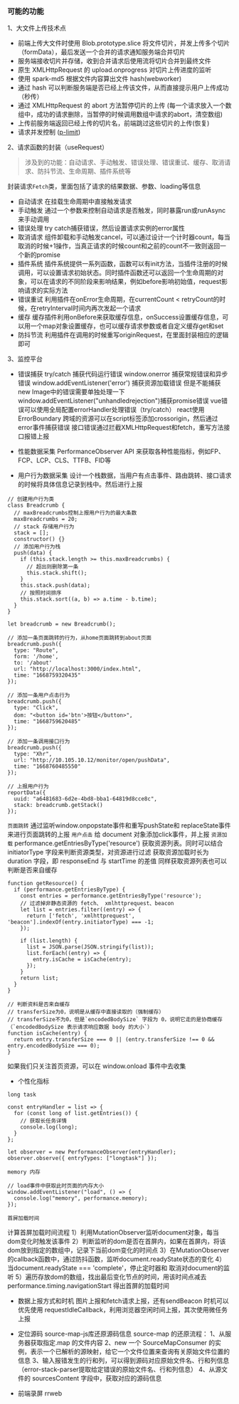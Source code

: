 ### 可能的功能

1、大文件上传技术点

- 前端上传大文件时使用 Blob.prototype.slice 将文件切片，并发上传多个切片（formData），最后发送一个合并的请求通知服务端合并切片
- 服务端接收切片并存储，收到合并请求后使用流将切片合并到最终文件
- 原生 XMLHttpRequest 的 upload.onprogress 对切片上传进度的监听
- 使用 spark-md5 根据文件内容算出文件 hash(webworker)
- 通过 hash 可以判断服务端是否已经上传该文件，从而直接提示用户上传成功（秒传）
- 通过 XMLHttpRequest 的 abort 方法暂停切片的上传 (每一个请求放入一个数组中，成功的请求删除，当暂停的时候调用数组中请求的abort，清空数组)
- 上传前服务端返回已经上传的切片名，前端跳过这些切片的上传(恢复)
- 请求并发控制 ([p-limit](https://github.com/sindresorhus/p-limit/blob/main/index.js))

2、请求函数的封装（useRequest）
> 涉及到的功能：自动请求、手动触发、错误处理、错误重试、缓存、取消请求、防抖节流、生命周期、插件系统等

封装请求`Fetch`类，里面包括了请求的结果数据、参数、loading等信息

- 自动请求
在挂载生命周期中直接触发请求
- 手动触发
通过一个参数来控制自动请求是否触发，同时暴露run或runAsync来手动调用
- 错误处理
try catch捕获错误，然后设置请求实例的error属性
- 取消请求
组件卸载和手动触发cancel，可以通过设计一个计时器count，每当取消的时候+1操作，当真正请求的时候count和之前的count不一致则返回一个新的promise
- 插件系统
插件系统提供一系列函数，函数可以有init方法，当插件注册的时候调用，可以设置请求初始状态。同时插件函数还可以返回一个生命周期的对象，可以在请求的不同阶段来影响结果，例如before影响初始值，request影响请求的实际方法
- 错误重试
利用插件在onError生命周期，在currentCount < retryCount的时候，在retryInterval时间内再次发起一个请求
- 缓存
缓存插件利用onBefore来获取缓存信息，onSuccess设置缓存信息，可以用一个map对象设置缓存，也可以缓存请求参数或者自定义缓存get和set
- 防抖节流
利用插件在调用的时候重写originRequest，在里面封装相应的逻辑即可

3、监控平台

- 错误捕获
try/catch 捕获代码运行错误
window.onerror 捕获常规错误和异步错误
window.addEventListener('error') 捕获资源加载错误 但是不能捕获new Image中的错误需要单独处理一下
window.addEventListener("unhandledrejection")捕获promise错误
vue错误可以使用全局配置errorHandler处理错误（try/catch）
react使用ErrorBoundary
跨域的资源可以在script标签添加crossorigin，然后通过error事件捕获错误
接口错误通过拦截XMLHttpRequest和fetch，重写方法接口报错上报

- 性能数据采集
PerformanceObserver API 来获取各种性能指标，例如FP、FCP、LCP、CLS、TTFB、FID等

- 用户行为数据采集
设计一个栈数据，当用户有点击事件、路由跳转、接口请求的时候将具体信息记录到栈中。然后进行上报

```
// 创建用户行为类
class Breadcrumb {
  // maxBreadcrumbs控制上报用户行为的最大条数
  maxBreadcrumbs = 20;
  // stack 存储用户行为
  stack = [];
  constructor() {}
  // 添加用户行为栈
  push(data) {
    if (this.stack.length >= this.maxBreadcrumbs) {
      // 超出则删除第一条
      this.stack.shift();
    }
    this.stack.push(data);
    // 按照时间排序
    this.stack.sort((a, b) => a.time - b.time);
  }
}

let breadcrumb = new Breadcrumb();

// 添加一条页面跳转的行为，从home页面跳转到about页面
breadcrumb.push({
  type: "Route",
  form: '/home',
  to: '/about'
  url: "http://localhost:3000/index.html",
  time: "1668759320435"
});

// 添加一条用户点击行为
breadcrumb.push({
  type: "Click",
  dom: "<button id='btn'>按钮</button>",
  time: "1668759620485"
});

// 添加一条调用接口行为
breadcrumb.push({
  type: "Xhr",
  url: "http://10.105.10.12/monitor/open/pushData",
  time: "1668760485550"
});

// 上报用户行为
reportData({
  uuid: "a6481683-6d2e-4bd8-bba1-64819d8cce8c",
  stack: breadcrumb.getStack()
});

```
`页面跳转`
通过监听window.onpopstate事件和重写pushState和 replaceState事件来进行页面跳转的上报
`用户点击`
给 document 对象添加click事件，并上报
`资源加载`
performance.getEntriesByType('resource') 获取资源列表。同时可以结合 initiatorType 字段来判断资源类型，对资源进行过滤
获取资源加载时长为 duration 字段，即 responseEnd 与 startTime 的差值
同样获取资源列表也可以判断是否来自缓存
```
function getResource() {
  if (performance.getEntriesByType) {
    const entries = performance.getEntriesByType('resource');
    // 过滤掉非静态资源的 fetch、 xmlhttprequest、beacon
    let list = entries.filter((entry) => {
      return ['fetch', 'xmlhttprequest', 'beacon'].indexOf(entry.initiatorType) === -1;
    });

    if (list.length) {
      list = JSON.parse(JSON.stringify(list));
      list.forEach((entry) => {
        entry.isCache = isCache(entry);
      });
    }
    return list;
  }
}

// 判断资料是否来自缓存
// transferSize为0，说明是从缓存中直接读取的（强制缓存）
// transferSize不为0，但是`encodedBodySize` 字段为 0，说明它走的是协商缓存（`encodedBodySize 表示请求响应数据 body 的大小`）
function isCache(entry) {
  return entry.transferSize === 0 || (entry.transferSize !== 0 && entry.encodedBodySize === 0);
}
```
如果我们只关注首页资源，可以在 window.onload 事件中去收集

- 个性化指标

`long task`

```
const entryHandler = list => {
  for (const long of list.getEntries()) {
    // 获取长任务详情
    console.log(long);
  }
};

let observer = new PerformanceObserver(entryHandler);
observer.observe({ entryTypes: ["longtask"] });

```
`memory 内存`

```
// load事件中获取此时页面的内存大小
window.addEventListener("load", () => {
  console.log("memory", performance.memory);
});

```

`首屏加载时间`

计算首屏加载时间流程
1）利用MutationObserver监听document对象，每当dom变化时触发该事件
2）判断监听的dom是否在首屏内，如果在首屏内，将该dom放到指定的数组中，记录下当前dom变化的时间点
3）在MutationObserver的callback函数中，通过防抖函数，监听document.readyState状态的变化
4）当document.readyState === 'complete'，停止定时器和 取消对document的监听
5）遍历存放dom的数组，找出最后变化节点的时间，用该时间点减去performance.timing.navigationStart 得出首屏的加载时间

- 数据上报方式和时机
图片上报和fetch请求上报，还有sendBeacon
时机可以优先使用 requestIdleCallback，利用浏览器空闲时间上报，其次使用微任务上报

- 定位源码
source-map-js库还原源码信息
source-map 的还原流程：
1、从服务器获取指定.map 的文件内容
2、new 一个 SourceMapConsumer 的实例，表示一个已解析的源映射，给它一个文件位置来查询有关原始文件位置的信息
3、输入报错发生的行和列，可以得到源码对应原始文件名、行和列信息（error-stack-parser提取给定错误的原始文件名、行和列信息）
4、从源文件的 sourcesContent 字段中，获取对应的源码信息

- 前端录屏
rrweb


